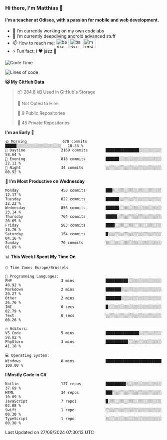 ### Hi there, I'm Matthias 👋

#### I'm a teacher at Odisee, with a passion for mobile and web development.

- 🔭 I’m currently working on my own codelabs
- 🌱 I’m currently deepdiving android advanced stuff
- 📫 How to reach me: <a href="https://dev.to/batjas" target="_blank"><img align="center" src="https://raw.githubusercontent.com/rahuldkjain/github-profile-readme-generator/master/src/images/icons/Social/devto.svg" alt="batjas" height="30" width="40" /></a>
<a href="https://twitter.com/batjas" target="_blank"><img align="center" src="https://raw.githubusercontent.com/rahuldkjain/github-profile-readme-generator/master/src/images/icons/Social/twitter.svg" alt="batjas" height="30" width="40" /></a>
<a href="https://linkedin.com/in/matthiasdruwé" target="_blank"><img align="center" src="https://raw.githubusercontent.com/rahuldkjain/github-profile-readme-generator/master/src/images/icons/Social/linked-in-alt.svg" alt="matthiasdruwé" height="30" width="40" /></a>
- ⚡ Fun fact: I ❤ jazz 🎷


<!--START_SECTION:waka-->
![Code Time](http://img.shields.io/badge/Code%20Time-1%2C268%20hrs%2031%20mins-blue)

![Lines of code](https://img.shields.io/badge/From%20Hello%20World%20I%27ve%20Written-5.1%20million%20lines%20of%20code-blue)

**🐱 My GitHub Data** 

> 📦 284.8 kB Used in GitHub's Storage 
 > 
> 🚫 Not Opted to Hire
 > 
> 📜 9 Public Repositories 
 > 
> 🔑 45 Private Repositories 
 > 
**I'm an Early 🐤** 

```text
🌞 Morning                678 commits         █████░░░░░░░░░░░░░░░░░░░░   18.33 % 
🌆 Daytime                2169 commits        ███████████████░░░░░░░░░░   58.64 % 
🌃 Evening                818 commits         ██████░░░░░░░░░░░░░░░░░░░   22.11 % 
🌙 Night                  34 commits          ░░░░░░░░░░░░░░░░░░░░░░░░░   00.92 % 
```
📅 **I'm Most Productive on Wednesday** 

```text
Monday                   450 commits         ███░░░░░░░░░░░░░░░░░░░░░░   12.17 % 
Tuesday                  822 commits         ██████░░░░░░░░░░░░░░░░░░░   22.22 % 
Wednesday                856 commits         ██████░░░░░░░░░░░░░░░░░░░   23.14 % 
Thursday                 764 commits         █████░░░░░░░░░░░░░░░░░░░░   20.65 % 
Friday                   583 commits         ████░░░░░░░░░░░░░░░░░░░░░   15.76 % 
Saturday                 154 commits         █░░░░░░░░░░░░░░░░░░░░░░░░   04.16 % 
Sunday                   70 commits          ░░░░░░░░░░░░░░░░░░░░░░░░░   01.89 % 
```


📊 **This Week I Spent My Time On** 

```text
🕑︎ Time Zone: Europe/Brussels

💬 Programming Languages: 
PHP                      3 mins              ██████████░░░░░░░░░░░░░░░   40.92 % 
Markdown                 2 mins              ███████░░░░░░░░░░░░░░░░░░   29.27 % 
Other                    2 mins              ███████░░░░░░░░░░░░░░░░░░   26.76 % 
INI                      0 secs              █░░░░░░░░░░░░░░░░░░░░░░░░   02.79 % 
Text                     0 secs              ░░░░░░░░░░░░░░░░░░░░░░░░░   00.26 % 

🔥 Editors: 
VS Code                  5 mins              ███████████████░░░░░░░░░░   58.82 % 
PhpStorm                 3 mins              ██████████░░░░░░░░░░░░░░░   41.18 % 

💻 Operating System: 
Windows                  8 mins              █████████████████████████   100.00 % 
```

**I Mostly Code in C#** 

```text
Kotlin                   127 repos           █████████░░░░░░░░░░░░░░░░   37.69 % 
HTML                     34 repos            ███░░░░░░░░░░░░░░░░░░░░░░   10.09 % 
JavaScript               7 repos             █░░░░░░░░░░░░░░░░░░░░░░░░   02.08 % 
Swift                    1 repo              ░░░░░░░░░░░░░░░░░░░░░░░░░   00.30 % 
TypeScript               1 repo              ░░░░░░░░░░░░░░░░░░░░░░░░░   00.30 % 
```




 Last Updated on 27/09/2024 07:30:13 UTC
<!--END_SECTION:waka-->

